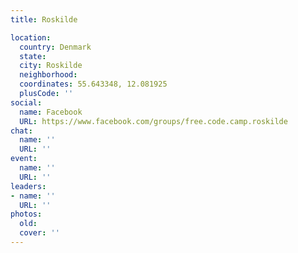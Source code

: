 ```yaml
---
title: Roskilde

location:
  country: Denmark
  state: 
  city: Roskilde
  neighborhood: 
  coordinates: 55.643348, 12.081925
  plusCode: ''
social:
  name: Facebook
  URL: https://www.facebook.com/groups/free.code.camp.roskilde
chat:
  name: ''
  URL: ''
event:
  name: ''
  URL: ''
leaders:
- name: ''
  URL: ''
photos:
  old: 
  cover: ''
---
```

